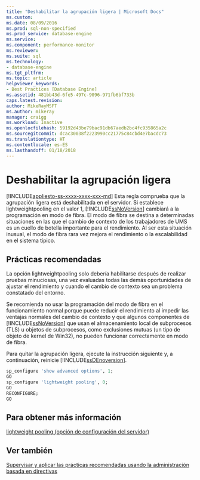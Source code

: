 ```yaml
---
title: "Deshabilitar la agrupación ligera | Microsoft Docs"
ms.custom: 
ms.date: 08/09/2016
ms.prod: sql-non-specified
ms.prod_service: database-engine
ms.service: 
ms.component: performance-monitor
ms.reviewer: 
ms.suite: sql
ms.technology:
- database-engine
ms.tgt_pltfrm: 
ms.topic: article
helpviewer_keywords:
- Best Practices [Database Engine]
ms.assetid: 481bb43d-6fe5-497c-9096-971fb6bf733b
caps.latest.revision: 
author: MikeRayMSFT
ms.author: mikeray
manager: craigg
ms.workload: Inactive
ms.openlocfilehash: 59192d43be79bac91db67aedb2bc4fc935865a2c
ms.sourcegitcommit: dcac30038f2223990cc21775c84cbd4e7bacdc73
ms.translationtype: HT
ms.contentlocale: es-ES
ms.lasthandoff: 01/18/2018
---
```

# <a name="disable-lightweight-pooling"></a>Deshabilitar la agrupación ligera
[!INCLUDE[appliesto-ss-xxxx-xxxx-xxx-md](../../includes/appliesto-ss-xxxx-xxxx-xxx-md.md)] Esta regla comprueba que la agrupación ligera está deshabilitada en el servidor. Si establece lightweightpooling en el valor 1, [!INCLUDE[ssNoVersion](../../includes/ssnoversion-md.md)] cambiará a la programación en modo de fibra. El modo de fibra se destina a determinadas situaciones en las que el cambio de contexto de los trabajadores de UMS es un cuello de botella importante para el rendimiento. Al ser esta situación inusual, el modo de fibra rara vez mejora el rendimiento o la escalabilidad en el sistema típico.  
  
## <a name="best-practices-recommendations"></a>Prácticas recomendadas  
 La opción lightweightpooling solo debería habilitarse después de realizar pruebas minuciosas, una vez evaluadas todas las demás oportunidades de ajustar el rendimiento y cuando el cambio de contexto sea un problema constatado del entorno.  
  
 Se recomienda no usar la programación del modo de fibra en el funcionamiento normal porque puede reducir el rendimiento al impedir las ventajas normales del cambio de contexto y que algunos componentes de [!INCLUDE[ssNoVersion](../../includes/ssnoversion-md.md)] que usan el almacenamiento local de subprocesos (TLS) u objetos de subprocesos, como exclusiones mutuas (un tipo de objeto de kernel de Win32), no pueden funcionar correctamente en modo de fibra.  
  
 Para quitar la agrupación ligera, ejecute la instrucción siguiente y, a continuación, reinicie [!INCLUDE[ssDEnoversion](../../includes/ssdenoversion-md.md)].  
  
```sql  
sp_configure 'show advanced options', 1;  
GO  
sp_configure 'lightweight pooling', 0;  
GO  
RECONFIGURE;  
GO  
```  
  
## <a name="for-more-information"></a>Para obtener más información  
 [lightweight pooling (opción de configuración del servidor)](../../database-engine/configure-windows/lightweight-pooling-server-configuration-option.md)  
  
## <a name="see-also"></a>Ver también  
 [Supervisar y aplicar las prácticas recomendadas usando la administración basada en directivas](../../relational-databases/policy-based-management/monitor-and-enforce-best-practices-by-using-policy-based-management.md)  
  
  
